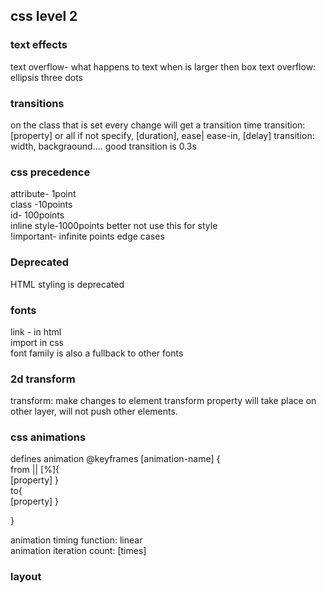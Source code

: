 ## css level 2

### text effects

text overflow- what happens to text when is larger then box
text overflow: ellipsis three dots

### transitions

on the class that is set
every change will get a transition time
transition: [property] or all if not specify, [duration], ease| ease-in, [delay]
transition: width, backgraound....
good transition is 0.3s

### css precedence

attribute- 1point  
 class -10points  
 id- 100points  
 inline style-1000points better not use this for style  
 !important- infinite points edge cases

### Deprecated

HTML styling is deprecated

### fonts

link - in html  
import in css  
font family is also a fullback to other fonts

### 2d transform

transform: make changes to element
transform property will take place on other layer, will not push other elements.

### css animations

defines animation
@keyframes [animation-name] {  
 from || [%]{  
[property]
}  
 to{  
[property]
}

}

animation timing function: linear  
animation iteration count: [times]

### layout
